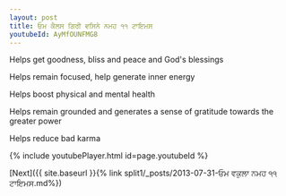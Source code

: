```yaml
---
layout: post
title: ਓਮ ਕੈਲਸ ਗਿਰੀ ਵਸਿਨੇ ਨਮਹ ੧੧ ਟਾਇਮਸ
youtubeId: AyMfOUNFMG8
---
```

 
 
Helps get goodness, bliss and peace and God's blessings
 
Helps remain focused, help generate inner energy 
 
Helps boost physical and mental health 
 
Helps remain grounded and generates a sense of gratitude towards the greater power 
 
Helps reduce bad karma
 
 
 
 


{% include youtubePlayer.html id=page.youtubeId %}
 
[Next]({{ site.baseurl }}{% link  split1/_posts/2013-07-31-ਓਮ ਵਕੁਲਾ ਨਮਹ ੧੧ ਟਾਇਮਸ.md%})
 
